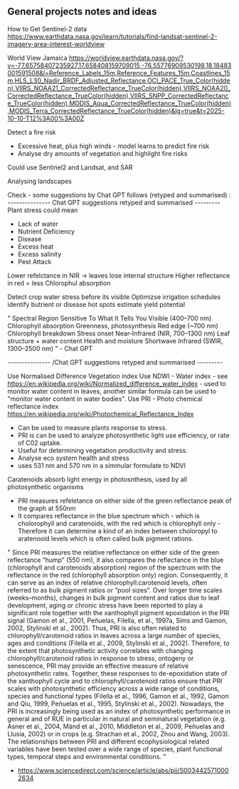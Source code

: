 ## General projects notes and ideas

How to Get Sentinel-2 data
https://www.earthdata.nasa.gov/learn/tutorials/find-landsat-sentinel-2-imagery-area-interest-worldview

World View Jamaica
https://worldview.earthdata.nasa.gov/?v=-77.65758407235927,17.658408159709015,-76.55776909530198,18.18483001591508&l=Reference_Labels_15m,Reference_Features_15m,Coastlines_15m,HLS_L30_Nadir_BRDF_Adjusted_Reflectance,OCI_PACE_True_Color(hidden),VIIRS_NOAA21_CorrectedReflectance_TrueColor(hidden),VIIRS_NOAA20_CorrectedReflectance_TrueColor(hidden),VIIRS_SNPP_CorrectedReflectance_TrueColor(hidden),MODIS_Aqua_CorrectedReflectance_TrueColor(hidden),MODIS_Terra_CorrectedReflectance_TrueColor(hidden)&lg=true&t=2025-10-10-T12%3A00%3A00Z

Detect a fire risk
 - Excessive heat, plus high winds - model learns to predict fire risk
 - Analyse dry amounts of vegetation and highlight fire risks

Could use Sentinel2 and Landsat, and SAR
 
Analysing landscapes

Check - some suggestions by Chat GPT follows (retyped and summarised) :
--------------- Chat GPT suggestions retyped and summarised ---------
Plant stress could mean
 - Lack of water
 - Nutrient Deficiency
 - Disease
 - Excess heat
 - Excess salinity 
 - Pest Attack

Lower refelctance in NIR -> leaves lose internal structure
Higher reflectance in red = less Chlorophul absorption

Detect crop water stress before its visible
Optimizse irrigation schedules
identify butrient or disease hot spots
estimate yield potential

"
Spectral Region	Sensitive To	What It Tells You
Visible (400–700 nm)	Chlorophyll absorption	Greenness, photosynthesis
Red edge (~700 nm)	Chlorophyll breakdown	Stress onset
Near-Infrared (NIR, 700–1300 nm)	Leaf structure + water content	Health and moisture
Shortwave Infrared (SWIR, 1300–2500 nm)
" - Chat GPT


--------------- /Chat GPT suggestions retyped and summarised ---------


  

Use Normalised Difference Vegetation index
Use NDWI - Water index - see https://en.wikipedia.org/wiki/Normalized_difference_water_index - used to monitor water content in leaves, another similar formula can be used to "monitor water content in water bodies".
Use PRI - Photo chemical reflectance index
https://en.wikipedia.org/wiki/Photochemical_Reflectance_Index
 - Can be used to measure plants response to stress.
 - PRI is can be used to analyze photosynthetic light use efficiency, or rate of C02 uptake.
 - Useful for determining vegetation productivity and stress.
 - Analyse eco system health and stress
 - uses 531 nm and 570 nm in a simmular formulate to NDVI

Caratenoids absorb light energy in photosnthesis, used by all photosynthetic organisms

 - PRI measures refeletance on either side of the green reflectance peak of the graph at 550nm
 - It compares reflectance in the blue spectrum which - which is cholorophyll and caratenoids, with the red which is
   chlorophyll only - Therefore it can determine a kind of an index between choloropyl to aratenooid levels
   which is often called bulk pigment rations.



"
Since PRI measures the relative reflectance on either side of the green reflectance “hump” (550 nm), it also compares the reflectance in the blue (chlorophyll and carotenoids absorption) region of the spectrum with the reflectance in the red (chlorophyll absorption only) region. Consequently, it can serve as an index of relative chlorophyll:carotenoid levels, often referred to as bulk pigment ratios or “pool sizes”. Over longer time scales (weeks–months), changes in bulk pigment content and ratios due to leaf development, aging or chronic stress have been reported to play a significant role together with the xanthophyll pigment epoxidation in the PRI signal (Gamon et al., 2001, Peñuelas, Filella, et al., 1997a, Sims and Gamon, 2002, Stylinski et al., 2002). Thus, PRI is also often related to chlorophyll/carotenoid ratios in leaves across a large number of species, ages and conditions (Filella et al., 2009, Stylinski et al., 2002). Therefore, to the extent that photosynthetic activity correlates with changing chlorophyll/carotenoid ratios in response to stress, ontogeny or senescence, PRI may provide an effective measure of relative photosynthetic rates. Together, these responses to de-epoxidation state of the xanthophyll cycle and to chlorophyll/carotenoid ratios ensure that PRI scales with photosynthetic efficiency across a wide range of conditions, species and functional types (Filella et al., 1996, Gamon et al., 1992, Gamon and Qiu, 1999, Peñuelas et al., 1995, Stylinski et al., 2002).
Nowadays, the PRI is increasingly being used as an index of photosynthetic performance in general and of RUE in particular in natural and seminatural vegetation (e.g. Asner et al., 2004, Mänd et al., 2010, Middleton et al., 2009, Peñuelas and Llusia, 2002) or in crops (e.g. Strachan et al., 2002, Zhou and Wang, 2003). The relationships between PRI and different ecophysiological related variables have been tested over a wide range of species, plant functional types, temporal steps and environmental conditions.
"
- https://www.sciencedirect.com/science/article/abs/pii/S0034425710002634
